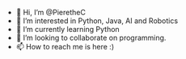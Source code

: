 - 👋 Hi, I’m @PieretheC
- 👀 I’m interested in Python, Java, AI and Robotics
- 🌱 I’m currently learning Python
- 💞️ I’m looking to collaborate on programming.
- 📫 How to reach me is here :)
